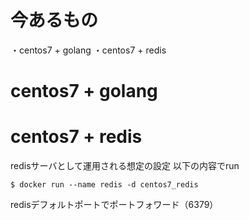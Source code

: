 # 今あるもの

・centos7 + golang
・centos7 + redis

# centos7 + golang


# centos7 + redis

redisサーバとして運用される想定の設定
以下の内容でrun

```
$ docker run --name redis -d centos7_redis
```

redisデフォルトポートでポートフォワード（6379）
